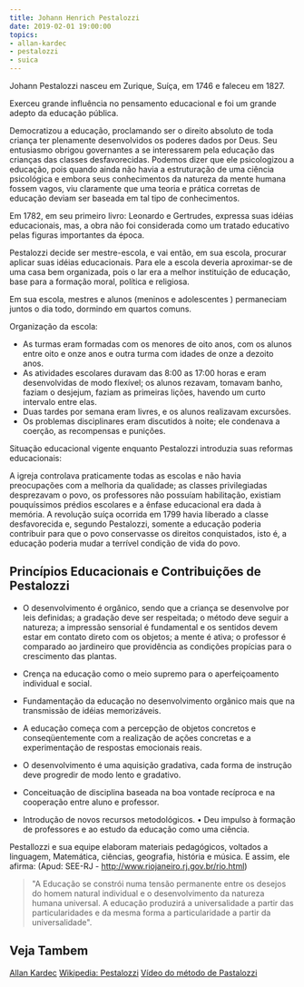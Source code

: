 ```yaml
---
title: Johann Henrich Pestalozzi
date: 2019-02-01 19:00:00
topics:
- allan-kardec
- pestalozzi
- suica
---
```


Johann Pestalozzi nasceu em Zurique, Suíça, em 1746 e faleceu em 1827.

Exerceu grande influência no pensamento educacional e foi um grande adepto da
educação pública.

Democratizou a educação, proclamando ser o direito absoluto de toda criança ter
plenamente desenvolvidos os poderes dados por Deus. Seu entusiasmo obrigou
governantes a se interessarem pela educação das crianças das classes
desfavorecidas. Podemos dizer que ele psicologizou a educação, pois quando ainda
não havia a estruturação de uma ciência psicológica e embora seus conhecimentos
da natureza da mente humana fossem vagos, viu claramente que uma teoria e
prática corretas de educação deviam ser baseada em tal tipo de conhecimentos.

Em 1782, em seu primeiro livro: Leonardo e Gertrudes, expressa suas idéias
educacionais, mas, a obra não foi considerada como um tratado educativo pelas
figuras importantes da época.

Pestalozzi decide ser mestre-escola, e vai então, em sua escola, procurar
aplicar suas idéias educacionais. Para ele a escola deveria aproximar-se de uma
casa bem organizada, pois o lar era a melhor instituição de educação, base para
a formação moral, política e religiosa.

Em sua escola, mestres e alunos (meninos e adolescentes ) permaneciam juntos o
dia todo, dormindo em quartos comuns.

Organização da escola: 
* As turmas eram formadas com os menores de oito anos, com os alunos entre oito
  e onze anos e outra turma com idades de onze a dezoito anos.
* As atividades escolares duravam das 8:00 as 17:00 horas e eram
desenvolvidas de modo flexível; os alunos rezavam, tomavam banho, faziam o
desjejum, faziam as primeiras lições, havendo um curto intervalo entre elas.
* Duas tardes por semana eram livres, e os alunos realizavam excursões.
* Os problemas disciplinares eram discutidos à noite; ele condenava a coerção, as
recompensas e punições.

Situação educacional vigente enquanto Pestalozzi introduzia suas reformas
educacionais:

A igreja controlava praticamente todas as escolas e não havia preocupações com a
melhoria da qualidade; as classes privilegiadas desprezavam o povo, os
professores não possuíam habilitação, existiam pouquíssimos prédios escolares e
a ênfase educacional era dada à memória. A revolução suíça ocorrida em 1799
havia liberado a classe desfavorecida e, segundo Pestalozzi, somente a educação
poderia contribuir para que o povo conservasse os direitos conquistados, isto é,
a educação poderia mudar a terrível condição de vida do povo.

## Princípios Educacionais e Contribuições de Pestalozzi
* O desenvolvimento é orgânico, sendo que a criança se desenvolve por leis
  definidas; a gradação deve ser respeitada; o método deve seguir a natureza; a
  impressão sensorial é fundamental e os sentidos devem estar em contato direto
  com os objetos; a mente é ativa; o professor é comparado ao jardineiro que
  providência as condições propícias para o crescimento das plantas.

* Crença na educação como o meio supremo para o aperfeiçoamento individual e
  social.

* Fundamentação da educação no desenvolvimento orgânico mais que na transmissão de
idéias memorizáveis.

* A educação começa com a percepção de objetos concretos e conseqüentemente com
  a realização de ações concretas e a experimentação de respostas emocionais
  reais.

* O desenvolvimento é uma aquisição gradativa, cada forma de instrução deve
  progredir de modo lento e gradativo.

* Conceituação de disciplina baseada na boa vontade recíproca e na cooperação
  entre aluno e professor.

* Introdução de novos recursos metodológicos.  • Deu impulso à formação de
  professores e ao estudo da educação como uma ciência.

Pestallozzi e sua equipe elaboram materiais pedagógicos, voltados a linguagem,
Matemática, ciências, geografia, história e música. E assim, ele afirma: (Apud:
SEE-RJ - http://www.riojaneiro.rj.gov.br/rio.html)

> "A Educação se constrói numa tensão permanente entre os desejos do homem
natural individual e o desenvolvimento da natureza humana universal. A educação
produzirá a universalidade a partir das particularidades e da mesma forma a
particularidade a partir da universalidade".

## Veja Tambem
[Allan Kardec](../allan-kardec)
[Wikipedia: Pestalozzi](Wikipedia)
[Vídeo do método de Pastalozzi](//www.youtube.com/v/GhUqcT6ZSSo&hl=pt-br&fs=1)
